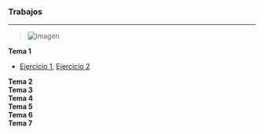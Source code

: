 ### Trabajos
----
> ![imagen]() 

**Tema 1** 
- [Ejercicio 1](), [Ejercicio 2]()  
 
**Tema 2**  
**Tema 3**  
**Tema 4**  
**Tema 5**  
**Tema 6**  
**Tema 7** 
